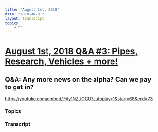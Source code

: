 ```yaml
---
title: "August 1st, 2018"
date: "2018-08-01"
layout: transcript
topics: 
    - ""
---
```

# [August 1st, 2018 Q&A #3: Pipes, Research, Vehicles + more!](../2018-08-01.md)
## Q&A: Any more news on the alpha? Can we pay to get in?
https://youtube.com/embed/iFAy1NZUOGU?autoplay=1&start=68&end=73
### Topics


### Transcript

> 
